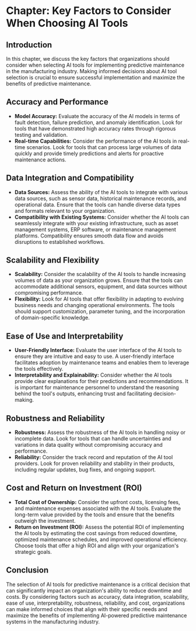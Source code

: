 Chapter: Key Factors to Consider When Choosing AI Tools
=======================================================

Introduction
------------

In this chapter, we discuss the key factors that organizations should consider when selecting AI tools for implementing predictive maintenance in the manufacturing industry. Making informed decisions about AI tool selection is crucial to ensure successful implementation and maximize the benefits of predictive maintenance.

Accuracy and Performance
------------------------

* **Model Accuracy:** Evaluate the accuracy of the AI models in terms of fault detection, failure prediction, and anomaly identification. Look for tools that have demonstrated high accuracy rates through rigorous testing and validation.
* **Real-time Capabilities:** Consider the performance of the AI tools in real-time scenarios. Look for tools that can process large volumes of data quickly and provide timely predictions and alerts for proactive maintenance actions.

Data Integration and Compatibility
----------------------------------

* **Data Sources:** Assess the ability of the AI tools to integrate with various data sources, such as sensor data, historical maintenance records, and operational data. Ensure that the tools can handle diverse data types and formats relevant to your organization.
* **Compatibility with Existing Systems:** Consider whether the AI tools can seamlessly integrate with your existing infrastructure, such as asset management systems, ERP software, or maintenance management platforms. Compatibility ensures smooth data flow and avoids disruptions to established workflows.

Scalability and Flexibility
---------------------------

* **Scalability:** Consider the scalability of the AI tools to handle increasing volumes of data as your organization grows. Ensure that the tools can accommodate additional sensors, equipment, and data sources without compromising performance.
* **Flexibility:** Look for AI tools that offer flexibility in adapting to evolving business needs and changing operational environments. The tools should support customization, parameter tuning, and the incorporation of domain-specific knowledge.

Ease of Use and Interpretability
--------------------------------

* **User-Friendly Interface:** Evaluate the user interface of the AI tools to ensure they are intuitive and easy to use. A user-friendly interface facilitates adoption by maintenance teams and enables them to leverage the tools effectively.
* **Interpretability and Explainability:** Consider whether the AI tools provide clear explanations for their predictions and recommendations. It is important for maintenance personnel to understand the reasoning behind the tool's outputs, enhancing trust and facilitating decision-making.

Robustness and Reliability
--------------------------

* **Robustness:** Assess the robustness of the AI tools in handling noisy or incomplete data. Look for tools that can handle uncertainties and variations in data quality without compromising accuracy and performance.
* **Reliability:** Consider the track record and reputation of the AI tool providers. Look for proven reliability and stability in their products, including regular updates, bug fixes, and ongoing support.

Cost and Return on Investment (ROI)
-----------------------------------

* **Total Cost of Ownership:** Consider the upfront costs, licensing fees, and maintenance expenses associated with the AI tools. Evaluate the long-term value provided by the tools and ensure that the benefits outweigh the investment.
* **Return on Investment (ROI):** Assess the potential ROI of implementing the AI tools by estimating the cost savings from reduced downtime, optimized maintenance schedules, and improved operational efficiency. Choose tools that offer a high ROI and align with your organization's strategic goals.

Conclusion
----------

The selection of AI tools for predictive maintenance is a critical decision that can significantly impact an organization's ability to reduce downtime and costs. By considering factors such as accuracy, data integration, scalability, ease of use, interpretability, robustness, reliability, and cost, organizations can make informed choices that align with their specific needs and maximize the benefits of implementing AI-powered predictive maintenance systems in the manufacturing industry.
